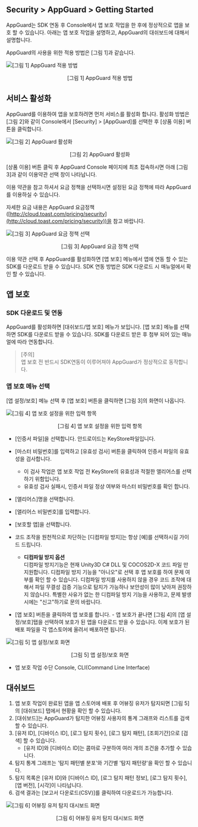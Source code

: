 ## Security > AppGuard > Getting Started

AppGuard는 SDK 연동 후 Console에서 앱 보호 작업을 한 후에 정상적으로 앱을 보호 할 수 있습니다. 아래는 앱 보호 작업을 설명하고, AppGuard의 대쉬보드에 대해서 설명합니다.

AppGuard의 사용을 위한 적용 방법은 [그림 1]과 같습니다. 

![[그림 1] AppGuard 적용 방법](http://static.toastoven.net/toastcloud/static/common/img/cms_img/werebeta/img_07.jpg)
<center>[그림 1] AppGuard 적용 방법</center>

## 서비스 활성화

AppGuard를 이용하여 앱을 보호하려면 먼저 서비스를 활성화 합니다. 활성화 방법은 [그림 2]와 같이 Console에서 [Security] > [AppGuard]를 선택한 후 [상품 이용] 버튼을 클릭합니다.

![[그림 2] AppGuard 활성화](http://static.toastoven.net/toastcloud/static/common/img/cms_img/werebeta/img_08.jpg)
<center>[그림 2] AppGuard 활성화</center>

[상품 이용] 버튼 클릭 후 AppGuard Console 페이지에 최초 접속하시면 아래 [그림 3]과 같이 이용약관 선택 창이 나타납니다.

이용 약관을 참고 하셔서 요금 정책을 선택하시면 설정된 요금 정책에 따라 AppGuard를 이용하실 수 있습니다.

자세한 요금 내용은 AppGuard 요금정책 ([http://cloud.toast.com/pricing/security](http://cloud.toast.com/pricing/security))을 참고 바랍니다.

![[그림 3] AppGuard 요금 정책 선택](http://static.toastoven.net/prod_appguard/terms.jpg)
<center>[그림 3] AppGuard 요금 정책 선택</center>

이용 약관 선택 후 AppGuard를 활성화하면 [앱 보호] 메뉴에서 앱에 연동 할 수 있는 SDK를 다운로드 받을 수 있습니다. SDK 연동 방법은 SDK 다운로드 시 매뉴얼에서 확인 할 수 있습니다.

## 앱 보호

### SDK 다운로드 및 연동

AppGuard를 활성화하면 [대쉬보드/앱 보호] 메뉴가 보입니다. [앱 보호] 메뉴를 선택하면 SDK를 다운로드 받을 수 있습니다. SDK를 다운로드 받은 후 첨부 되어 있는 매뉴얼에 따라 연동합니다.

> [주의]  
> 앱 보호 전 반드시 SDK연동이 이루어져야 AppGuard가 정상적으로 동작합니다.

### 앱 보호 메뉴 선택

[앱 설정/보호] 메뉴 선택 후 [앱 보호] 버튼을 클릭하면 [그림 3]의 화면이 나옵니다.

![[그림 4] 앱 보호 설정을 위한 입력 항목](http://static.toastoven.net/prod_appguard/protect.jpg)
<center>[그림 4] 앱 보호 설정을 위한 입력 항목</center>

* [인증서 파일]을 선택합니다. 안드로이드는 KeyStore파일입니다.
* [마스터 비밀번호]를 입력하고 [유효성 검사] 버튼을 클릭하여 인증서 파일의 유효성을 검사합니다.
	* 이 검사 작업은 앱 보호 작업 전 KeyStore의 유효성과 적절한 앨리어스를 선택하기 위함입니다.
	* 유효성 검사 실패시, 인증서 파일 정상 여부와 마스터 비밀번호를 확인 합니다.
* [앨리어스]명을 선택합니다.
* [앨리어스 비밀번호]를 입력합니다.
* [보호할 앱]을 선택합니다.
* 코드 조작을 원천적으로 차단하는 [디컴파일 방지]는 항상 [예]를 선택하시길 가이드 드립니다.
	- **디컴파일 방지 옵션**  
디컴파일 방지기능은 현재 Unity3D C# DLL 및 COCOS2D-X 코드 파일 만 지원합니다.
디컴파일 방지 기능을 "아니오"로 선택 후 앱 보호를 하여 문제 여부를 확인 할 수 있습니다. 디컴파일 방지를 사용하지 않을 경우 코드 조작에 대해서 파일 무결성 검증 기능으로 탐지가 가능하나 보안성이 많이 낮아져 권장하지 않습니다. 특별한 사유가 없는 한 디컴파일 방지 기능을 사용하고, 문제 발생 시에는 "신고"하기로 문의 바랍니다.

* [앱 보호] 버튼을 클릭하여 앱 보호를 합니다.
	\- 앱 보호가 끝나면 [그림 4]의 [앱 설정/보호]탭을 선택하여 보호가 된 앱을 다운로드 받을 수 있습니다. 이제 보호가 된 배포 파일을 각 앱스토어에 올려서 배포하면 됩니다.

![[그림 5] 앱 설정/보호 화면](http://static.toastoven.net/prod_appguard/protectList.jpg)
<center>[그림 5] 앱 설정/보호 화면</center>

* 앱 보호 작업 수단 Console, CLI(Command Line Interface)

## 대쉬보드

1. 앱 보호 작업이 완료된 앱을 앱 스토어에 배포 후 어뷰징 유저가 탐지되면 [그림 5]의 [대쉬보드] 탭에서 현황을 확인 할 수 있습니다.
2. [대쉬보드]는 AppGuard가 탐지한 어뷰징 사용자의 통계 그래프와 리스트를 검색할 수 있습니다.
3. [유저 ID], [디바이스 ID], [로그 탐지 횟수], [로그 탐지 패턴], [조회기간]으로 [검색] 할 수 있습니다.  
	* [유저 ID]와 [디바이스 ID]는 콤마로 구분하여 여러 개의 조건을 추가할 수 있습니다.
4. 탐지 통계 그래프는 '탐지 패턴별 분포'와 기간별 '탐지 패턴량'을 확인 할 수 있습니다.
5. 탐지 목록은 [유저 ID]와 [디바이스 ID], [로그 탐지 패턴 정보], [로그 탐지 횟수], [앱 버전], [시각]이 나타납니다.
6. 검색 결과는 [보고서 다운로드(CSV)]를 클릭하여 다운로드가 가능합니다. 

![[그림 6] 어뷰징 유저 탐지 대시보드 화면](http://static.toastoven.net/prod_appguard/dashboard.jpg)
<center>[그림 6] 어뷰징 유저 탐지 대시보드 화면</center>

